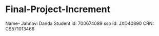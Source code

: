 # Final-Project-Increment

Name- Jahnavi Danda
Student id: 700674089
sso id: JXD40890
CRN: CS571013466
